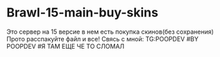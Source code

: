 # Brawl-15-main-buy-skins
Это сервер на 15 версие в нем есть покупка скинов(без сохранения)
Прото расспакуйте файл и все!
Свясь с мной: TG:POOPDEV
#BY POOPDEV
#Я ТАМ ЕЩЕ ЧЕ ТО СЛОМАЛ
